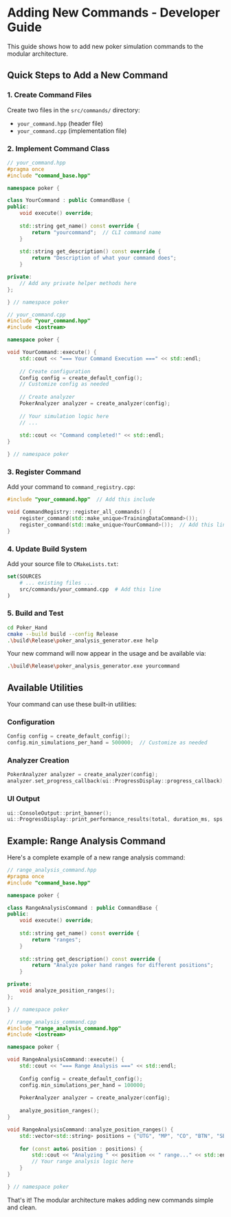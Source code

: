 # Adding New Commands - Developer Guide

This guide shows how to add new poker simulation commands to the modular architecture.

## Quick Steps to Add a New Command

### 1. Create Command Files

Create two files in the `src/commands/` directory:
- `your_command.hpp` (header file)  
- `your_command.cpp` (implementation file)

### 2. Implement Command Class

```cpp
// your_command.hpp
#pragma once
#include "command_base.hpp"

namespace poker {

class YourCommand : public CommandBase {
public:
    void execute() override;
    
    std::string get_name() const override {
        return "yourcommand";  // CLI command name
    }
    
    std::string get_description() const override {
        return "Description of what your command does";
    }

private:
    // Add any private helper methods here
};

} // namespace poker
```

```cpp
// your_command.cpp
#include "your_command.hpp"
#include <iostream>

namespace poker {

void YourCommand::execute() {
    std::cout << "=== Your Command Execution ===" << std::endl;
    
    // Create configuration
    Config config = create_default_config();
    // Customize config as needed
    
    // Create analyzer
    PokerAnalyzer analyzer = create_analyzer(config);
    
    // Your simulation logic here
    // ...
    
    std::cout << "Command completed!" << std::endl;
}

} // namespace poker
```

### 3. Register Command

Add your command to `command_registry.cpp`:

```cpp
#include "your_command.hpp"  // Add this include

void CommandRegistry::register_all_commands() {
    register_command(std::make_unique<TrainingDataCommand>());
    register_command(std::make_unique<YourCommand>());  // Add this line
}
```

### 4. Update Build System

Add your source file to `CMakeLists.txt`:

```cmake
set(SOURCES
    # ... existing files ...
    src/commands/your_command.cpp  # Add this line
)
```

### 5. Build and Test

```bash
cd Poker_Hand
cmake --build build --config Release
.\build\Release\poker_analysis_generator.exe help
```

Your new command will now appear in the usage and be available via:
```bash
.\build\Release\poker_analysis_generator.exe yourcommand
```

## Available Utilities

Your command can use these built-in utilities:

### Configuration
```cpp
Config config = create_default_config();
config.min_simulations_per_hand = 500000;  // Customize as needed
```

### Analyzer Creation
```cpp
PokerAnalyzer analyzer = create_analyzer(config);
analyzer.set_progress_callback(ui::ProgressDisplay::progress_callback);
```

### UI Output
```cpp
ui::ConsoleOutput::print_banner();
ui::ProgressDisplay::print_performance_results(total, duration_ms, sps, hit_rate);
```

## Example: Range Analysis Command

Here's a complete example of a new range analysis command:

```cpp
// range_analysis_command.hpp
#pragma once
#include "command_base.hpp"

namespace poker {

class RangeAnalysisCommand : public CommandBase {
public:
    void execute() override;
    
    std::string get_name() const override {
        return "ranges";
    }
    
    std::string get_description() const override {
        return "Analyze poker hand ranges for different positions";
    }

private:
    void analyze_position_ranges();
};

} // namespace poker
```

```cpp
// range_analysis_command.cpp
#include "range_analysis_command.hpp"
#include <iostream>

namespace poker {

void RangeAnalysisCommand::execute() {
    std::cout << "=== Range Analysis ===" << std::endl;
    
    Config config = create_default_config();
    config.min_simulations_per_hand = 100000;
    
    PokerAnalyzer analyzer = create_analyzer(config);
    
    analyze_position_ranges();
}

void RangeAnalysisCommand::analyze_position_ranges() {
    std::vector<std::string> positions = {"UTG", "MP", "CO", "BTN", "SB", "BB"};
    
    for (const auto& position : positions) {
        std::cout << "Analyzing " << position << " range..." << std::endl;
        // Your range analysis logic here
    }
}

} // namespace poker
```

That's it! The modular architecture makes adding new commands simple and clean.
